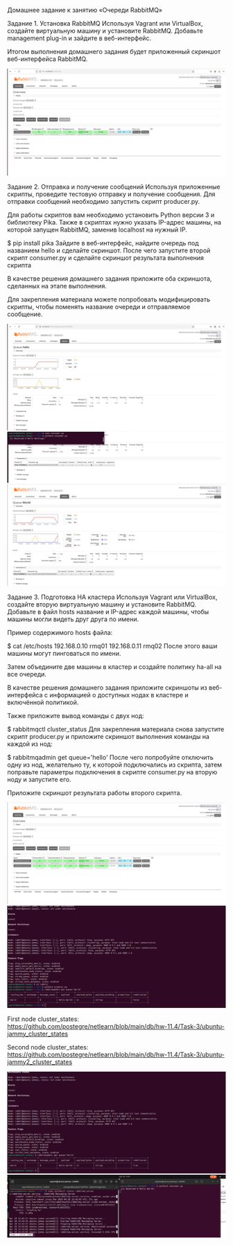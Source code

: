 Домашнее задание к занятию «Очереди RabbitMQ»

Задание 1. Установка RabbitMQ
Используя Vagrant или VirtualBox, создайте виртуальную машину и установите RabbitMQ. Добавьте management plug-in и зайдите в веб-интерфейс.

Итогом выполнения домашнего задания будет приложенный скриншот веб-интерфейса RabbitMQ.

![Задание 1](https://github.com/postegre/netlearn/blob/main/db/hw-11.4/Task-1.1.png)   


Задание 2. Отправка и получение сообщений
Используя приложенные скрипты, проведите тестовую отправку и получение сообщения. Для отправки сообщений необходимо запустить скрипт producer.py.

Для работы скриптов вам необходимо установить Python версии 3 и библиотеку Pika. Также в скриптах нужно указать IP-адрес машины, на которой запущен RabbitMQ, заменив localhost на нужный IP.

$ pip install pika
Зайдите в веб-интерфейс, найдите очередь под названием hello и сделайте скриншот. После чего запустите второй скрипт consumer.py и сделайте скриншот результата выполнения скрипта

В качестве решения домашнего задания приложите оба скриншота, сделанных на этапе выполнения.

Для закрепления материала можете попробовать модифицировать скрипты, чтобы поменять название очереди и отправляемое сообщение.

![Задание 2.1](https://github.com/postegre/netlearn/blob/main/db/hw-11.4/Task-2.1.png)   
![Задание 2.2](https://github.com/postegre/netlearn/blob/main/db/hw-11.4/Task-2.2.png)   
![Задание 2.3](https://github.com/postegre/netlearn/blob/main/db/hw-11.4/Task-2.3.png)   


Задание 3. Подготовка HA кластера
Используя Vagrant или VirtualBox, создайте вторую виртуальную машину и установите RabbitMQ. Добавьте в файл hosts название и IP-адрес каждой машины, чтобы машины могли видеть друг друга по имени.

Пример содержимого hosts файла:

$ cat /etc/hosts
192.168.0.10 rmq01
192.168.0.11 rmq02
После этого ваши машины могут пинговаться по имени.

Затем объедините две машины в кластер и создайте политику ha-all на все очереди.

В качестве решения домашнего задания приложите скриншоты из веб-интерфейса с информацией о доступных нодах в кластере и включённой политикой.

Также приложите вывод команды с двух нод:

$ rabbitmqctl cluster_status
Для закрепления материала снова запустите скрипт producer.py и приложите скриншот выполнения команды на каждой из нод:

$ rabbitmqadmin get queue='hello'
После чего попробуйте отключить одну из нод, желательно ту, к которой подключались из скрипта, затем поправьте параметры подключения в скрипте consumer.py на вторую ноду и запустите его.

Приложите скриншот результата работы второго скрипта.

![Задание 3.1](https://github.com/postegre/netlearn/blob/main/db/hw-11.4/Task-3/Task-3.1.png)   
![Задание 3.2](https://github.com/postegre/netlearn/blob/main/db/hw-11.4/Task-3/Task-3.2.png)  

First node cluster_states: https://github.com/postegre/netlearn/blob/main/db/hw-11.4/Task-3/ubuntu-jammy_cluster_states


Second node cluster_states: https://github.com/postegre/netlearn/blob/main/db/hw-11.4/Task-3/ubuntu-jammy2_cluster_states


![Задание 3.3](https://github.com/postegre/netlearn/blob/main/db/hw-11.4/Task-3/Task-3.3.png)   
![Задание 3.4](https://github.com/postegre/netlearn/blob/main/db/hw-11.4/Task-3/Task-3.4.png)   

